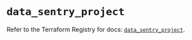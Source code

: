 # `data_sentry_project`

Refer to the Terraform Registry for docs: [`data_sentry_project`](https://registry.terraform.io/providers/jianyuan/sentry/0.14.5/docs/data-sources/project).
